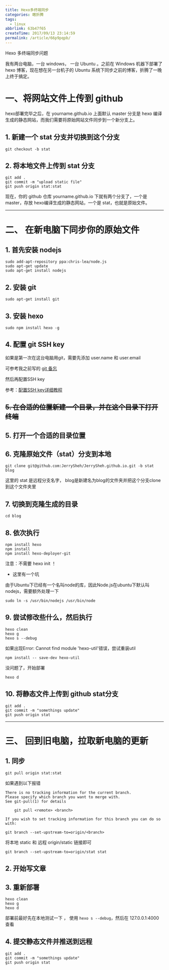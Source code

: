 ```yaml
---
title: Hexo多终端同步
categories: 瞎折腾
tags:
  - linux
abbrlink: 63b47f65
createTime: 2017/09/13 23:14:59
permalink: /article/66p9pqpb/
---
```


Hexo 多终端同步问题

我有两台电脑，一台 windows， 一台 Ubuntu 。之前在 Windows 机器下部署了 hexo 博客，现在想在另一台机子的 Ubuntu 系统下同步之前的博客，折腾了一晚上终于搞定。

<!-- more -->

# 一、将网站文件上传到 github

hexo部署完毕之后，在 yourname.github.io 上面默认 master 分支是 hexo 编译生成的静态网站，而我们需要将原始网站文件同步到一个新分支上。

## 1. 新建一个 stat 分支并切换到这个分支

```
git checkout -b stat
```

## 2. 将本地文件上传到 stat 分支

```
git add .
git commit -m "upload static file"
git push origin stat:stat
```

现在，你的 github 仓库 yourname.github.io 下就有两个分支了，一个是 master，存放 hexo编译生成的静态网站，一个是 stat，也就是原始文件。

---

# 二、 在新电脑下同步你的原始文件

## 1. 首先安装 nodejs

```
sudo add-apt-repository ppa:chris-lea/node.js
sudo apt-get update
sudo apt-get install nodejs
```

## 2. 安装 git

```
sudo apt-get install git
```

## 3. 安装 hexo

```
sudo npm install hexo -g
```

## 4. 配置 git SSH key

如果是第一次在这台电脑用git，需要先添加 user.name 和 user.email

可参考我之前写的 [git 备忘](https://jerrysheh.github.io/post/9f9a74a3.html)

然后再配置SSH key

参考：[配置SSH key详细教程](https://www.liaoxuefeng.com/wiki/0013739516305929606dd18361248578c67b8067c8c017b000/001374385852170d9c7adf13c30429b9660d0eb689dd43a000)

## ~~5. 在合适的位置新建一个目录，并在这个目录下打开终端~~

## 5. 打开一个合适的目录位置


## 6. 克隆原始文件（stat）分支到本地

```
git clone git@github.com:JerrySheh/JerrySheh.github.io.git -b stat blog
```

这里的 stat 是远程分支名字， blog是新建名为blog的文件夹并把这个分支clone到这个文件夹里

## 7. 切换到克隆生成的目录

```
cd blog
```

## 8. 依次执行

```
npm install hexo
npm install
npm install hexo-deployer-git
```

注意：不需要 hexo init ！

* 这里有一个坑

由于Ubuntu下已经有一个名叫node的库，因此Node.js在ubuntu下默认叫nodejs，需要额外处理一下

```
sudo ln -s /usr/bin/nodejs /usr/bin/node
```

## 9. 尝试修改些什么，然后执行

```
hexo clean
hexo g
hexo s --debug
```

如果出现Error: Cannot find module 'hexo-util'错误，尝试重装util
```
npm install -- save-dev hexo-util
```

没问题了，开始部署

```
hexo d
```

## 10. 将静态文件上传到 github stat分支

```
git add .
git commit -m "somethings update"
git push origin stat
```

---

# 三、 回到旧电脑，拉取新电脑的更新

## 1. 同步

```
git pull origin stat:stat
```

如果遇到以下报错
```
There is no tracking information for the current branch.
Please specify which branch you want to merge with.
See git-pull(1) for details

    git pull <remote> <branch>

If you wish to set tracking information for this branch you can do so with:

git branch --set-upstream-to=origin/<branch>
```

将本地 static 和 远程 origin/static 链接即可

```
git branch --set-upstream-to=origin/stat stat
```

## 2. 开始写文章

## 3. 重新部署

```
hexo clean
hexo g
hexo d
```

部署前最好先在本地测试一下 ， 使用 `hexo s --debug`，然后在 127.0.0.1:4000 查看

## 4. 提交静态文件并推送到远程

```
git add .
git commit -m "somethings update"
git push origin stat
```

